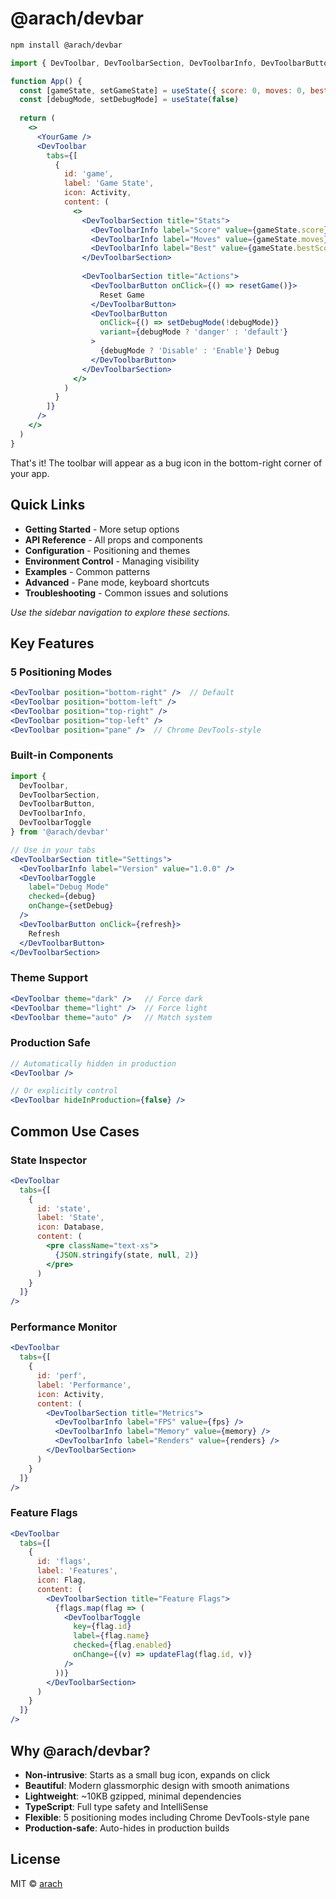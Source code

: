 # @arach/devbar

```bash
npm install @arach/devbar
```

```jsx
import { DevToolbar, DevToolbarSection, DevToolbarInfo, DevToolbarButton } from '@arach/devbar'

function App() {
  const [gameState, setGameState] = useState({ score: 0, moves: 0, bestScore: 0 })
  const [debugMode, setDebugMode] = useState(false)
  
  return (
    <>
      <YourGame />
      <DevToolbar 
        tabs={[
          {
            id: 'game',
            label: 'Game State',
            icon: Activity,
            content: (
              <>
                <DevToolbarSection title="Stats">
                  <DevToolbarInfo label="Score" value={gameState.score} />
                  <DevToolbarInfo label="Moves" value={gameState.moves} />
                  <DevToolbarInfo label="Best" value={gameState.bestScore} />
                </DevToolbarSection>
                
                <DevToolbarSection title="Actions">
                  <DevToolbarButton onClick={() => resetGame()}>
                    Reset Game
                  </DevToolbarButton>
                  <DevToolbarButton 
                    onClick={() => setDebugMode(!debugMode)}
                    variant={debugMode ? 'danger' : 'default'}
                  >
                    {debugMode ? 'Disable' : 'Enable'} Debug
                  </DevToolbarButton>
                </DevToolbarSection>
              </>
            )
          }
        ]}
      />
    </>
  )
}
```

That's it! The toolbar will appear as a bug icon in the bottom-right corner of your app.

## Quick Links

- **Getting Started** - More setup options
- **API Reference** - All props and components
- **Configuration** - Positioning and themes
- **Environment Control** - Managing visibility
- **Examples** - Common patterns
- **Advanced** - Pane mode, keyboard shortcuts
- **Troubleshooting** - Common issues and solutions

*Use the sidebar navigation to explore these sections.*

## Key Features

### 5 Positioning Modes
```jsx
<DevToolbar position="bottom-right" />  // Default
<DevToolbar position="bottom-left" />
<DevToolbar position="top-right" />
<DevToolbar position="top-left" />
<DevToolbar position="pane" />  // Chrome DevTools-style
```

### Built-in Components
```jsx
import { 
  DevToolbar,
  DevToolbarSection,
  DevToolbarButton,
  DevToolbarInfo,
  DevToolbarToggle 
} from '@arach/devbar'

// Use in your tabs
<DevToolbarSection title="Settings">
  <DevToolbarInfo label="Version" value="1.0.0" />
  <DevToolbarToggle 
    label="Debug Mode"
    checked={debug}
    onChange={setDebug}
  />
  <DevToolbarButton onClick={refresh}>
    Refresh
  </DevToolbarButton>
</DevToolbarSection>
```

### Theme Support
```jsx
<DevToolbar theme="dark" />   // Force dark
<DevToolbar theme="light" />  // Force light
<DevToolbar theme="auto" />   // Match system
```

### Production Safe
```jsx
// Automatically hidden in production
<DevToolbar />

// Or explicitly control
<DevToolbar hideInProduction={false} />
```

## Common Use Cases

### State Inspector
```jsx
<DevToolbar 
  tabs={[
    {
      id: 'state',
      label: 'State',
      icon: Database,
      content: (
        <pre className="text-xs">
          {JSON.stringify(state, null, 2)}
        </pre>
      )
    }
  ]}
/>
```

### Performance Monitor
```jsx
<DevToolbar 
  tabs={[
    {
      id: 'perf',
      label: 'Performance',
      icon: Activity,
      content: (
        <DevToolbarSection title="Metrics">
          <DevToolbarInfo label="FPS" value={fps} />
          <DevToolbarInfo label="Memory" value={memory} />
          <DevToolbarInfo label="Renders" value={renders} />
        </DevToolbarSection>
      )
    }
  ]}
/>
```

### Feature Flags
```jsx
<DevToolbar 
  tabs={[
    {
      id: 'flags',
      label: 'Features',
      icon: Flag,
      content: (
        <DevToolbarSection title="Feature Flags">
          {flags.map(flag => (
            <DevToolbarToggle
              key={flag.id}
              label={flag.name}
              checked={flag.enabled}
              onChange={(v) => updateFlag(flag.id, v)}
            />
          ))}
        </DevToolbarSection>
      )
    }
  ]}
/>
```

## Why @arach/devbar?

- **Non-intrusive**: Starts as a small bug icon, expands on click
- **Beautiful**: Modern glassmorphic design with smooth animations
- **Lightweight**: ~10KB gzipped, minimal dependencies
- **TypeScript**: Full type safety and IntelliSense
- **Flexible**: 5 positioning modes including Chrome DevTools-style pane
- **Production-safe**: Auto-hides in production builds

## License

MIT © [arach](https://github.com/arach)